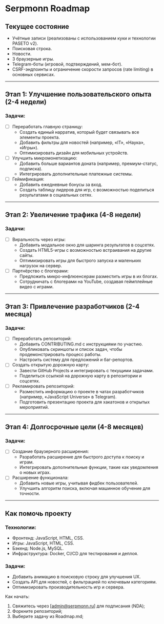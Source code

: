 # Serpmonn Roadmap

## Текущее состояние
- Учётные записи (реализованы с использованием куки и технологии PASETO v2).
- Поисковая строка.
- Новости.
- 3 браузерные игры.
- Telegram-боты (игровой, подтверждений, мем-бот).
- CSRF-эндпоинты и ограничение скорости запросов (rate limiting) в основных сервисах.

---

## Этап 1: Улучшение пользовательского опыта (2-4 недели)
### Задачи:
- [ ] Переработать главную страницу:
  - Создать единый нарратив, который будет связывать все элементы проекта.
  - Добавить фильтры для новостей (например, «IT», «Наука», «Игры»).
  - Оптимизировать дизайн для мобильных устройств.
- [ ] Улучшить микромонетизацию:
  - Добавить больше вариантов доната (например, премиум-статус, подписка).
  - Интегрировать дополнительные платежные системы.
- [ ] Геймификация:
  - Добавить ежедневные бонусы за вход.
  - Создать таблицу лидеров для игр, с возможностью поделиться результатами в социальных сетях.

---

## Этап 2: Увеличение трафика (4-8 недели)
### Задачи:
- [ ] Виральность через игры:
  - Добавить модальное окно для шаринга результатов в соцсетях.
  - Создать HTML5-игры с возможностью встраивания на другие сайты.
  - Оптимизировать игры для быстрого запуска и маленьких нагрузок на сервер.
- [ ] Партнёрство с блогерами:
  - Предложить микро-инфлюенсерам разместить игры в их блогах.
  - Сотрудничать с блогерами на YouTube, создавая геймплейные видео с играми.

---

## Этап 3: Привлечение разработчиков (2-4 месяца)
### Задачи:
- [ ] Переработать репозиторий:
  - Добавить CONTRIBUTING.md с инструкциями по участию.
  - Опубликовать скриншоты и список задач, чтобы продемонстрировать процесс работы.
  - Настроить систему для предложений и баг-репортов.
- [ ] Создать открытую дорожную карту:
  - Завести GitHub Projects и интегрировать с текущими задачами.
  - Поделиться ссылкой на дорожную карту в репозитории и соцсетях.
- [ ] Рекламировать репозиторий:
  - Разместить информацию о проекте в чатах разработчиков (например, «JavaScript Universe» в Telegram).
  - Подготовить презентацию проекта для хакатонов и открытых мероприятий.

---

## Этап 4: Долгосрочные цели (4-8 месяцев)
### Задачи:
- [ ] Создание браузерного расширения:
  - Разработать расширение для быстрого доступа к поиску и играм.
  - Интегрировать дополнительные функции, такие как уведомления о новых играх.
- [ ] Расширение функционала:
  - Добавить новые игры, учитывая фидбек пользователей.
  - Улучшить алгоритм поиска, включая машинное обучение для точности.

---

## Как помочь проекту
### Технологии:
- Фронтенд: JavaScript, HTML, CSS.
- Игры: JavaScript, HTML, CSS.
- Бэкенд: Node.js, MySQL.
- Инфраструктура: Docker, CI/CD для тестирования и деплоя.

### Задачи:
- Добавить анимацию в поисковую строку для улучшения UX.
- Создать API для новостей, с фильтрацией по ключевым категориям.
- Оптимизировать производительность игр и сервера.

Как начать:
1. Свяжитесь через [admin@serpmonn.ru] для подписания (NDA);
2. Форкните репозиторий;
3. Выберите задачу из Roadmap.md;